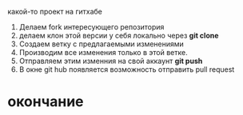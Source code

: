 какой-то проект на гитхабе

1. Делаем fork интересующего репозитория
2. делаем клон этой версии у себя локально через __git clone__
3. Создаем ветку с предлагаемыми изменениями
4. Производим все изменения только в этой ветке.
5. Отправляем этим изменния на свой аккаунт __git push__
6. В окне git hub появляется возможность отправить pull request
# окончание
